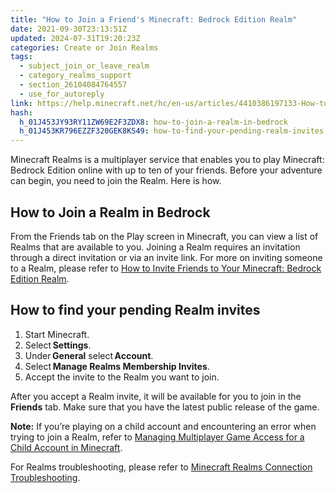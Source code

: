 ```yaml
---
title: "How to Join a Friend's Minecraft: Bedrock Edition Realm"
date: 2021-09-30T23:13:51Z
updated: 2024-07-31T19:20:23Z
categories: Create or Join Realms
tags:
  - subject_join_or_leave_realm
  - category_realms_support
  - section_26104084764557
  - use_for_autoreply
link: https://help.minecraft.net/hc/en-us/articles/4410386197133-How-to-Join-a-Friend-s-Minecraft-Bedrock-Edition-Realm
hash:
  h_01J453JY93RY11ZW69E2F3ZDX8: how-to-join-a-realm-in-bedrock
  h_01J453KR796EZZF320GEK8KS49: how-to-find-your-pending-realm-invites
---
```


Minecraft Realms is a multiplayer service that enables you to play Minecraft: Bedrock Edition online with up to ten of your friends. Before your adventure can begin, you need to join the Realm. Here is how.

## How to Join a Realm in Bedrock

From the Friends tab on the Play screen in Minecraft, you can view a list of Realms that are available to you. Joining a Realm requires an invitation through a direct invitation or via an invite link. For more on inviting someone to a Realm, please refer to [How to Invite Friends to Your Minecraft: Bedrock Edition Realm](./How-to-Invite-Friends-to-Your-Minecraft-Bedrock-Edition-Realm.md).

## How to find your pending Realm invites

1.  Start Minecraft.
2.  Select **Settings**.
3.  Under **General** select **Account**.
4.  Select **Manage Realms Membership Invites**.
5.  Accept the invite to the Realm you want to join.

After you accept a Realm invite, it will be available for you to join in the **Friends** tab. Make sure that you have the latest public release of the game.

**Note:** If you’re playing on a child account and encountering an error when trying to join a Realm, refer to [Managing Multiplayer Game Access for a Child Account in Minecraft](../Account-Settings/Managing-Multiplayer-Game-Access-for-a-Child-Account-in-Minecraft.md).

For Realms troubleshooting, please refer to [Minecraft Realms Connection Troubleshooting](../Manage-or-Troubleshoot-Realms/Minecraft-Realms-Connection-Troubleshooting.md).
